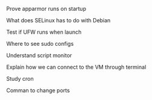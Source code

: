 Prove apparmor runs on startup

What does SELinux has to do with Debian

Test if UFW runs when launch

Where to see sudo configs

Understand script monitor

Explain how we can connect to the VM through terminal

Study cron

Comman to change ports
